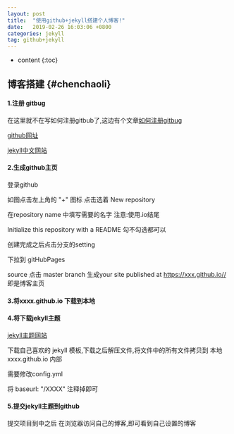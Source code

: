 ```yaml
---
layout: post
title:  "使用github+jekyll搭建个人博客!"
date:   2019-02-26 16:03:06 +0800
categories: jekyll
tag: github+jekyll
---
```


* content
{:toc}


博客搭建		{#chenchaoli}
------------------------
#### 1.注册 gitbug
在这里就不在写如何注册gitbub了,这边有个文章[如何注册gitbug](https://jingyan.baidu.com/article/4ae03de3d6f9c53eff9e6bdd.html)

[github网址](https://pages.github.com)

[jekyll中文网站](https://www.jekyll.com.cn/)



#### 2.生成github主页

登录github

如图点击左上角的 "+" 图标 点击选着 New repository

在repository name 中填写需要的名字 注意:使用.io结尾

Initialize this repository with a README 勾不勾选都可以



创建完成之后点击分支的setting

下拉到 gitHubPages

source 点击 master branch 生成your site published at https://xxx.github.io// 即是博客主页

#### 3.将xxxx.github.io 下载到本地


#### 4.将下载jekyll主题


[jekyll主题网站](http://jekyllthemes.org/)

下载自己喜欢的 jekyll 模板,下载之后解压文件,将文件中的所有文件拷贝到 本地xxxx.github.io 内部

需要修改config.yml

将 baseurl: "/XXXX" 注释掉即可
#### 5.提交jekyll主题到github

提交项目到中之后 在浏览器访问自己的博客,即可看到自己设置的博客


<!-- ![诫子书]({{ '/styles/images/jiezishu.jpg' | prepend: site.baseurl  }}) -->

<!--
[诸葛亮](#) -->
